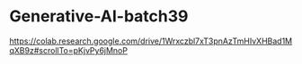 # Generative-AI-batch39
https://colab.research.google.com/drive/1Wrxczbl7xT3pnAzTmHIvXHBad1MqXB9z#scrollTo=pKjvPy6jMnoP
